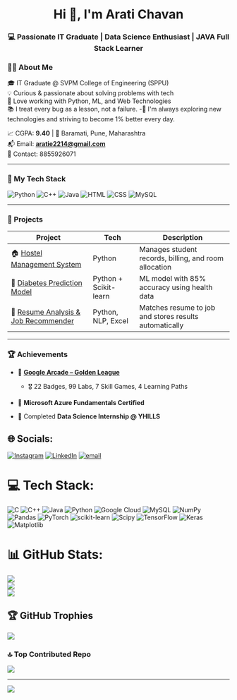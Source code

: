 <h1 align="center">Hi 👋, I'm Arati Chavan</h1>
<h3 align="center">💻 Passionate IT Graduate | Data Science Enthusiast | JAVA Full Stack Learner</h3>


### 🧑‍💻 About Me

🎓 IT Graduate @ SVPM College of Engineering (SPPU)  
💡 Curious & passionate about solving problems with tech  
🧠 Love working with Python, ML, and Web Technologies  
📚 I treat every bug as a lesson, not a failure.
-🔄 I'm always exploring new technologies and striving to become 1% better every day.

📈 CGPA: **9.40** | 📍 Baramati, Pune, Maharashtra  
📬 Email: **[aratie2214@gmail.com](mailto:aratie2214@gmail.com)**  
📱 Contact: 8855926071

---

### 🚀 My Tech Stack
![Python](https://img.shields.io/badge/Python-3776AB?style=for-the-badge&logo=python&logoColor=white)
![C++](https://img.shields.io/badge/C++-00599C?style=for-the-badge&logo=c%2B%2B&logoColor=white)
![Java](https://img.shields.io/badge/Java-Basic-orange?style=for-the-badge&logo=java&logoColor=white)
![HTML](https://img.shields.io/badge/HTML-E34F26?style=for-the-badge&logo=html5&logoColor=white)
![CSS](https://img.shields.io/badge/CSS-1572B6?style=for-the-badge&logo=css3&logoColor=white)
![MySQL](https://img.shields.io/badge/MySQL-005C84?style=for-the-badge&logo=mysql&logoColor=white)

---

### 📂 Projects
| Project | Tech | Description |
|--------|------|-------------|
| 🏠 [Hostel Management System](https://github.com/arati-codecraft/HOSTEL-MANAGMENT-SYSTEM) | Python | Manages student records, billing, and room allocation |
| 💉 [Diabetes Prediction Model](https://github.com/arati-codecraft/Diabetes-prediction) | Python + Scikit-learn | ML model with 85% accuracy using health data |
| 📄 [Resume Analysis & Job Recommender](https://github.com/arati-codecraft/RESUME-ANALYSIS-AND-SKILLS-JOB-RECOMMENDATION-SYSTEM) | Python, NLP, Excel | Matches resume to job and stores results automatically |


---

### 🏆 Achievements

- 🥇 **[Google Arcade – Golden League](https://www.cloudskillsboost.google/public_profiles/498e0d41-c36e-4d56-99a0-1961ee967fe5)**  
  - 🎖️ 22 Badges, 99 Labs, 7 Skill Games, 4 Learning Paths  

- 📜 **Microsoft Azure Fundamentals Certified**  
- 🧪 Completed **Data Science Internship @ YHILLS**

## 🌐 Socials:
[![Instagram](https://img.shields.io/badge/Instagram-%23E4405F.svg?logo=Instagram&logoColor=white)](https://instagram.com/arati_chavan003) [![LinkedIn](https://img.shields.io/badge/LinkedIn-%230077B5.svg?logo=linkedin&logoColor=white)](https://linkedin.com/in/https://www.linkedin.com/in/arati-chavan-9aa0ba256) [![email](https://img.shields.io/badge/Email-D14836?logo=gmail&logoColor=white)](mailto:aratie2214@gmail.com) 

# 💻 Tech Stack:
![C](https://img.shields.io/badge/c-%2300599C.svg?style=for-the-badge&logo=c&logoColor=white) ![C++](https://img.shields.io/badge/c++-%2300599C.svg?style=for-the-badge&logo=c%2B%2B&logoColor=white) ![Java](https://img.shields.io/badge/java-%23ED8B00.svg?style=for-the-badge&logo=openjdk&logoColor=white) ![Python](https://img.shields.io/badge/python-3670A0?style=for-the-badge&logo=python&logoColor=ffdd54) ![Google Cloud](https://img.shields.io/badge/GoogleCloud-%234285F4.svg?style=for-the-badge&logo=google-cloud&logoColor=white) ![MySQL](https://img.shields.io/badge/mysql-4479A1.svg?style=for-the-badge&logo=mysql&logoColor=white) ![NumPy](https://img.shields.io/badge/numpy-%23013243.svg?style=for-the-badge&logo=numpy&logoColor=white) ![Pandas](https://img.shields.io/badge/pandas-%23150458.svg?style=for-the-badge&logo=pandas&logoColor=white) ![PyTorch](https://img.shields.io/badge/PyTorch-%23EE4C2C.svg?style=for-the-badge&logo=PyTorch&logoColor=white) ![scikit-learn](https://img.shields.io/badge/scikit--learn-%23F7931E.svg?style=for-the-badge&logo=scikit-learn&logoColor=white) ![Scipy](https://img.shields.io/badge/SciPy-%230C55A5.svg?style=for-the-badge&logo=scipy&logoColor=%white) ![TensorFlow](https://img.shields.io/badge/TensorFlow-%23FF6F00.svg?style=for-the-badge&logo=TensorFlow&logoColor=white) ![Keras](https://img.shields.io/badge/Keras-%23D00000.svg?style=for-the-badge&logo=Keras&logoColor=white) ![Matplotlib](https://img.shields.io/badge/Matplotlib-%23ffffff.svg?style=for-the-badge&logo=Matplotlib&logoColor=black)
# 📊 GitHub Stats:
![](https://github-readme-stats.vercel.app/api?username=arati-codecraft&theme=cobalt&hide_border=false&include_all_commits=true&count_private=false)<br/>
![](https://nirzak-streak-stats.vercel.app/?user=arati-codecraft&theme=cobalt&hide_border=false)<br/>
![](https://github-readme-stats.vercel.app/api/top-langs/?username=arati-codecraft&theme=cobalt&hide_border=false&include_all_commits=true&count_private=false&layout=compact)

## 🏆 GitHub Trophies
![](https://github-profile-trophy.vercel.app/?username=arati-codecraft&theme=radical&no-frame=false&no-bg=true&margin-w=4)

### 🔝 Top Contributed Repo
![](https://github-contributor-stats.vercel.app/api?username=arati-codecraft&limit=5&theme=dark&combine_all_yearly_contributions=true)

---
[![](https://visitcount.itsvg.in/api?id=arati-codecraft&icon=0&color=0)](https://visitcount.itsvg.in)

<!-- Proudly created with GPRM ( https://gprm.itsvg.in ) -->

